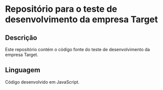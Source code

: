 # Repositório para o teste de desenvolvimento da empresa Target

## Descrição

Este repositório contém o código fonte do teste de desenvolvimento da empresa Target.

## Linguagem

Código desenvolvido em JavaScript.
